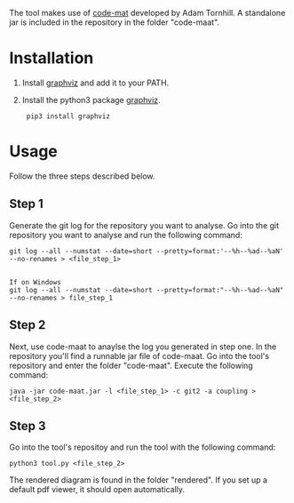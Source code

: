 The tool makes use of [code-mat](https://github.com/adamtornhill/code-maat) developed by Adam Tornhill. A standalone jar is included in the repository in the folder "code-maat".
# Installation
1. Install [graphviz](https://www.graphviz.org/) and add it to your PATH.

2. Install the python3 package [graphviz](https://pypi.python.org/pypi/graphviz).
        
        pip3 install graphviz
# Usage
Follow the three steps described below.
## Step 1
Generate the git log for the repository you want to analyse. Go into the git repository you want to analyse and run the following command:
    
    git log --all --numstat --date=short --pretty=format:'--%h--%ad--%aN' --no-renames > <file_step_1>

	
	If on Windows
	git log --all --numstat --date=short --pretty=format:"--%h--%ad--%aN" --no-renames > file_step_1
	
## Step 2
Next, use code-maat to anaylse the log you generated in step one. In the repository you'll find a runnable jar file of code-maat. Go into the tool's repository and enter the folder "code-maat". Execute the following command:
    
    java -jar code-maat.jar -l <file_step_1> -c git2 -a coupling > <file_step_2>
    
## Step 3
Go into the tool's repositoy and run the tool with the following command:
    
    python3 tool.py <file_step_2>

The rendered diagram is found in the folder "rendered". If you set up a default pdf viewer, it should open automatically.
